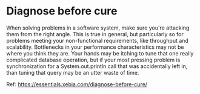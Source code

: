 # Diagnose before cure

When solving problems in a software system, make sure you're attacking them from the right angle. This is true in general, but particularly so for problems meeting your non-functional requirements, like throughput and scalability. Bottlenecks in your performance characteristics may not be where you think they are. Your hands may be itching to tune that one really complicated database operation, but if your most pressing problem is synchronization for a System.out.println call that was accidentally left in, than tuning that query may be an utter waste of time.

Ref: https://essentials.xebia.com/diagnose-before-cure/